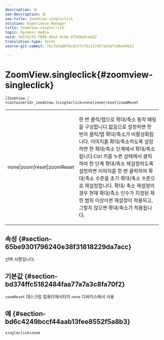 ```yaml
---
description: 널
seo-description: 널
seo-title: ZoomView.singleclick
solution: Experience Manager
title: ZoomView.singleclick
topic: Dynamic media
uuid: 3e57e235-7888-4ba2-9c8e-4f568a6caa52
translation-type: tm+mt
source-git-commit: 7bc7b3a86fbcdc57cfdc31745fae3afc06e44b15

---
```



# ZoomView.singleclick{#zoomview-singleclick}

`[ZoomView.|<containerId>_zoomView.]singleclick=none|zoom|reset|zoomReset`

<table id="table_82C9252157DB41B5B98505855975D2F5"> 
 <tbody> 
  <tr> 
   <td colname="col1"> <p> <span class="codeph"> none|zoom|reset|zoomReset </span> </p> </td> 
   <td colname="col2"> <p> 한 번 클릭/탭으로 확대/축소 동작 매핑을 구성합니다.없음으로 설정하면 한 번의 클릭/탭 확대/축소가 <span class="codeph"> </span> 비활성화됩니다. 이미지를 <span class="codeph"> </span> 확대/축소하도록 설정하면 한 확대/축소 단계에서 확대/축소됩니다.Ctrl 키를 누른 상태에서 클릭하여 한 단계 확대/축소 재설정하도록 <span class="codeph"> </span> 설정하면 이미지를 한 번 클릭하여 확대/축소 수준을 초기 확대/축소 수준으로 재설정합니다. 확대/ <span class="codeph"> 축소 재설정의 </span>경우 현재 확대/축소 인수가 지정된 제한 범위 이상이면 재설정이 적용되고, 그렇지 않으면 확대/축소가 적용됩니다. </p> </td> 
  </tr> 
 </tbody> 
</table>

## 속성 {#section-65be9301796240e38f31818229da7acc}

선택 사항입니다.

## 기본값 {#section-bd374ffc5182484faa77a7a3c8fa70f2}

`zoomReset` 데스크탑 컴퓨터에서터치 `none` 디바이스에서 사용

## 예 {#section-bd6c4249bccf44aab13fee8552f5a8b3}

`singleclick=zoom`
